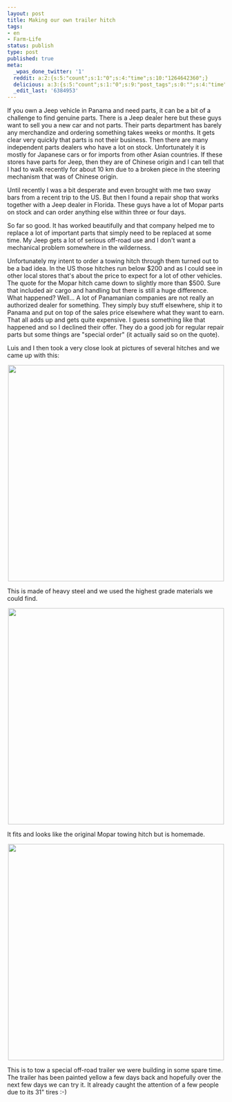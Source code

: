 ```yaml
---
layout: post
title: Making our own trailer hitch
tags:
- en
- Farm-Life
status: publish
type: post
published: true
meta:
  _wpas_done_twitter: '1'
  reddit: a:2:{s:5:"count";s:1:"0";s:4:"time";s:10:"1264642360";}
  delicious: a:3:{s:5:"count";s:1:"0";s:9:"post_tags";s:0:"";s:4:"time";s:10:"1264642358";}
  _edit_last: '6384953'
---
```

If you own a Jeep vehicle in Panama and need parts, it can be a bit of a challenge to find genuine parts. There is a Jeep dealer here but these guys want to sell you a new car and not parts. Their parts department has barely any merchandize and ordering something takes weeks or months. It gets clear very quickly that parts is not their business. Then there are many independent parts dealers who have a lot on stock. Unfortunately it is mostly for Japanese cars or for imports from other Asian countries. If these stores have parts for Jeep, then they are of Chinese origin and I can tell that I had to walk recently for about 10 km due to a broken piece in the steering mechanism that was of Chinese origin.

Until recently I was a bit desperate and even brought with me two sway bars from a recent trip to the US. But then I found a repair shop that works together with a Jeep dealer in Florida. These guys have a lot of Mopar parts on stock and can order anything else within three or four days.

So far so good. It has worked beautifully and that company helped me to replace a lot of important parts that simply need to be replaced at some time. My Jeep gets a lot of serious off-road use and I don't want a mechanical problem somewhere in the wilderness.

Unfortunately my intent to order a towing hitch through them turned out to be a bad idea. In the US those hitches run below $200 and as I could see in other local stores that's about the price to expect for a lot of other vehicles. The quote for the Mopar hitch came down to slightly more than $500. Sure that included air cargo and handling but there is still a huge difference. What happened? Well... A lot of Panamanian companies are not really an authorized dealer for something. They simply buy stuff elsewhere, ship it to Panama and put on top of the sales price elsewhere what they want to earn. That all adds up and gets quite expensive. I guess something like that happened and so I declined their offer. They do a good job for regular repair parts but some things are "special order" (it actually said so on the quote).

Luis and I then took a very close look at pictures of several hitches and we came up with this:

<div style="text-align:center;"><a href="http://www.flickr.com/photos/34665899@N00/4208841519" title="View '' on Flickr.com"><img border="0" width="500" alt="" src="http://farm3.static.flickr.com/2779/4208841519_8e1b81e9bc.jpg"></a></div>

This is made of heavy steel and we used the highest grade materials we could find.

<div style="text-align:center;"><a href="http://www.flickr.com/photos/34665899@N00/4209604072" title="View '' on Flickr.com"><img border="0" width="500" alt="" src="http://farm5.static.flickr.com/4048/4209604072_5512ec1c0a.jpg"></a></div>

It fits and looks like the original Mopar towing hitch but is homemade.

<div style="text-align:center;"><a href="http://www.flickr.com/photos/34665899@N00/4209605118" title="View '' on Flickr.com"><img border="0" width="500" alt="" src="http://farm5.static.flickr.com/4022/4209605118_32ab844bd8.jpg"></a></div>

This is to tow a special off-road trailer we were building in some spare time. The trailer has been painted yellow a few days back and hopefully over the next few days we can try it. It already caught the attention of a few people due to its 31" tires :-)
